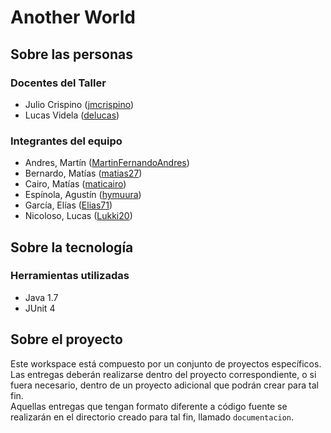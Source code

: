 # Another World

## Sobre las personas

### Docentes del Taller

* Julio Crispino ([jmcrispino](https://github.com/jmcrispino))
* Lucas Videla ([delucas](https://github.com/delucas))

### Integrantes del equipo

* Andres, Martín ([MartinFernandoAndres](https://github.com/MartinFernandoAndres))
* Bernardo, Matías ([matias27](https://github.com/matias27))
* Cairo, Matías ([maticairo](https://github.com/maticairo))
* Espínola, Agustín ([hymuura](https://github.com/hymuura))
* García, Elías ([Elias71](https://github.com/Elias71))
* Nicoloso, Lucas ([Lukki20](https://github.com/Lukki20))

## Sobre la tecnología

### Herramientas utilizadas

* Java 1.7
* JUnit 4

## Sobre el proyecto

Este workspace está compuesto por un conjunto de proyectos específicos. Las entregas deberán realizarse dentro del proyecto correspondiente, o si fuera necesario, dentro de un proyecto adicional que podrán crear para tal fin.  
Aquellas entregas que tengan formato diferente a código fuente se realizarán en el directorio creado para tal fin, llamado `documentacion`.

